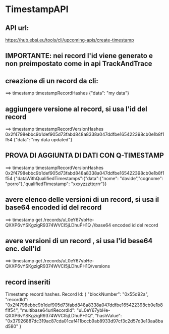 # TimestampAPI
## API url:
https://hub.ebsi.eu/tools/cli/upcoming-apis/create-timestamp

## IMPORTANTE: nei record l'id viene generato e non preimpostato come in api TrackAndTrace

## creazione di un record da cli:
==> timestamp timestampRecordHashes {"data": "my data"}

## aggiungere versione al record, si usa l'id del record
==> timestamp timestampRecordVersionHashes 0x2f4798ebbc9b1def905d73fabd848a8338a047ddfbe165422398cb0e1b8f1f54 {"data": "my data updated"}

## PROVA DI AGGIUNTA DI DATI CON Q-TIMESTAMP
==> timestamp timestampRecordVersionHashes 0x2f4798ebbc9b1def905d73fabd848a8338a047ddfbe165422398cb0e1b8f1f54  {"dataWithQualifiedTimestamps":{"data":{"nome": "davide","cognome": "porro"},"qualifiedTimestamp": "xxxyzzzttqrrr"}}

## avere elenco delle versioni di un record, si usa il base64 encoded id del record
==> timestamp get /records/uL0eY67ybHe-QXXP6vYSKgzigR9374WVCI5jLDhuPH1Q   //base64 encoded id del record

## avere versioni di un record , si usa l'id bese64 enc. dell'id
==> timestamp get /records/uL0eY67ybHe-QXXP6vYSKgzigR9374WVCI5jLDhuPH1Q/versions

## record inseriti
Timestamp record hashes. Record Id:
{
  "blockNumber": "0x55d92a",
  "recordId": "0x2f4798ebbc9b1def905d73fabd848a8338a047ddfbe165422398cb0e1b8f1f54",
  "multibase64urlRecordId": "uL0eY67ybHe-QXXP6vYSKgzigR9374WVCI5jLDhuPH1Q",
  "hashValue": "0x37926887dc319ac87cda01caf411bccb9ab8933d97cf3c2d57d3e13aa8bad580"
}

